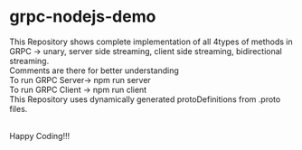 # grpc-nodejs-demo

This Repository shows complete implementation of all 4types of methods in GRPC -> unary, server side streaming, client side streaming, bidirectional streaming.
<br/>
Comments are there for better understanding
<br/>
To run GRPC Server-> npm run server
<br/> 
To run GRPC Client -> npm run client
<br/>
This Repository uses dynamically generated protoDefinitions from .proto files.

<br/>
Happy Coding!!!
